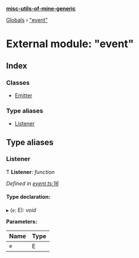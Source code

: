 **[misc-utils-of-mine-generic](../README.md)**

[Globals](../globals.md) › ["event"](_event_.md)

# External module: "event"

## Index

### Classes

* [Emitter](../classes/_event_.emitter.md)

### Type aliases

* [Listener](_event_.md#listener)

## Type aliases

###  Listener

Ƭ **Listener**: *function*

*Defined in [event.ts:16](https://github.com/cancerberoSgx/misc-utils-of-mine/blob/d8d7bf0/misc-utils-of-mine-generic/src/event.ts#L16)*

#### Type declaration:

▸ (`e`: E): *void*

**Parameters:**

Name | Type |
------ | ------ |
`e` | E |